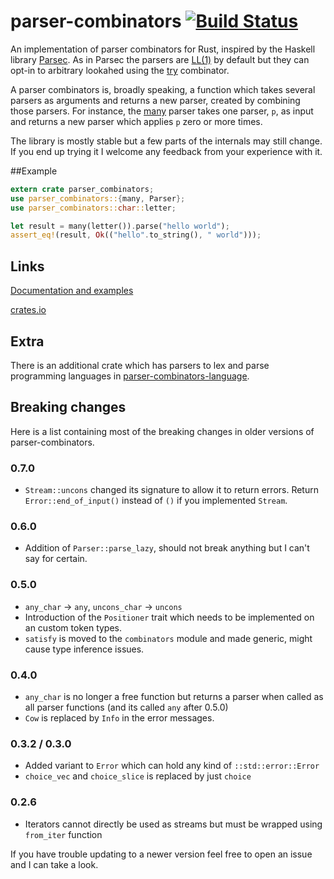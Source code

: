 # parser-combinators [![Build Status](https://travis-ci.org/Marwes/parser-combinators.svg?branch=master)](https://travis-ci.org/Marwes/parser-combinators)

An implementation of parser combinators for Rust, inspired by the Haskell library [Parsec](https://hackage.haskell.org/package/parsec). As in Parsec the parsers are [LL(1)](https://en.wikipedia.org/wiki/LL_parser) by default but they can opt-in to arbitrary lookahed using the [try](https://marwes.github.io/parser-combinators/parser_combinators/fn.try.html) combinator.

A parser combinators is, broadly speaking, a function which takes several parsers as arguments and returns a new parser, created by combining those parsers. For instance, the [many](https://marwes.github.io/parser-combinators/parser_combinators/fn.many.html) parser takes one parser, `p`, as input and returns a new parser which applies `p` zero or more times.

The library is mostly stable but a few parts of the internals may still change. If you end up trying it I welcome any feedback from your experience with it.

##Example

```rust
extern crate parser_combinators;
use parser_combinators::{many, Parser};
use parser_combinators::char::letter;

let result = many(letter()).parse("hello world");
assert_eq!(result, Ok(("hello".to_string(), " world")));
```

## Links

[Documentation and examples](https://marwes.github.io/parser-combinators/parser_combinators/index.html)

[crates.io](https://crates.io/crates/parser-combinators)

## Extra

There is an additional crate which has parsers to lex and parse programming languages in [parser-combinators-language](https://github.com/Marwes/parser-combinators-language).

## Breaking changes

Here is a list containing most of the breaking changes in older versions of parser-combinators.

### 0.7.0
* `Stream::uncons` changed its signature to allow it to return errors. Return `Error::end_of_input()` instead of `()` if you implemented `Stream`.

### 0.6.0
* Addition of `Parser::parse_lazy`, should not break anything but I can't say for certain.

### 0.5.0
* `any_char` -> `any`, `uncons_char` -> `uncons`
* Introduction of the `Positioner` trait which needs to be implemented on an custom token types.
* `satisfy` is moved to the `combinators` module and made generic, might cause type inference issues.

### 0.4.0
* `any_char` is no longer a free function but returns a parser when called as all parser functions (and its called `any` after 0.5.0)
* `Cow` is replaced by `Info` in the error messages.

### 0.3.2 / 0.3.0
* Added variant to `Error` which can hold any kind of `::std::error::Error`
* `choice_vec` and `choice_slice` is replaced by just `choice`

### 0.2.6
* Iterators cannot directly be used as streams but must be wrapped using `from_iter` function

If you have trouble updating to a newer version feel free to open an issue and I can take a look.
